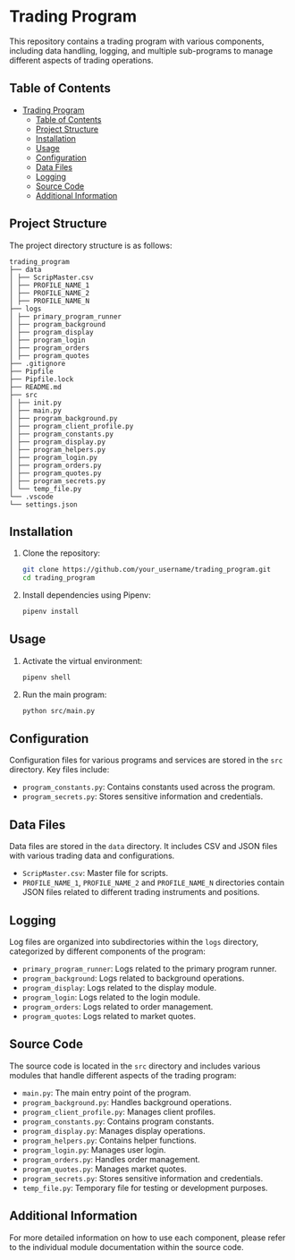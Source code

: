 # Trading Program

This repository contains a trading program with various components, including data handling, logging, and multiple sub-programs to manage different aspects of trading operations.

## Table of Contents

- [Trading Program](#trading-program)
  - [Table of Contents](#table-of-contents)
  - [Project Structure](#project-structure)
  - [Installation](#installation)
  - [Usage](#usage)
  - [Configuration](#configuration)
  - [Data Files](#data-files)
  - [Logging](#logging)
  - [Source Code](#source-code)
  - [Additional Information](#additional-information)

## Project Structure

The project directory structure is as follows:

```
trading_program
├── data
│ ├── ScripMaster.csv
│ ├── PROFILE_NAME_1
│ ├── PROFILE_NAME_2
│ ├── PROFILE_NAME_N
├── logs
│ ├── primary_program_runner
│ ├── program_background
│ ├── program_display
│ ├── program_login
│ ├── program_orders
│ ├── program_quotes
├── .gitignore
├── Pipfile
├── Pipfile.lock
├── README.md
├── src
│ ├── init.py
│ ├── main.py
│ ├── program_background.py
│ ├── program_client_profile.py
│ ├── program_constants.py
│ ├── program_display.py
│ ├── program_helpers.py
│ ├── program_login.py
│ ├── program_orders.py
│ ├── program_quotes.py
│ ├── program_secrets.py
│ └── temp_file.py
└── .vscode
└── settings.json
```


## Installation

1. Clone the repository:
    ```sh
    git clone https://github.com/your_username/trading_program.git
    cd trading_program
    ```

2. Install dependencies using Pipenv:
    ```sh
    pipenv install
    ```

## Usage

1. Activate the virtual environment:
    ```sh
    pipenv shell
    ```

2. Run the main program:
    ```sh
    python src/main.py
    ```

## Configuration

Configuration files for various programs and services are stored in the `src` directory. Key files include:

- `program_constants.py`: Contains constants used across the program.
- `program_secrets.py`: Stores sensitive information and credentials.

## Data Files

Data files are stored in the `data` directory. It includes CSV and JSON files with various trading data and configurations.

- `ScripMaster.csv`: Master file for scripts.
- `PROFILE_NAME_1`, `PROFILE_NAME_2` and `PROFILE_NAME_N` directories contain JSON files related to different trading instruments and positions.

## Logging

Log files are organized into subdirectories within the `logs` directory, categorized by different components of the program:

- `primary_program_runner`: Logs related to the primary program runner.
- `program_background`: Logs related to background operations.
- `program_display`: Logs related to the display module.
- `program_login`: Logs related to the login module.
- `program_orders`: Logs related to order management.
- `program_quotes`: Logs related to market quotes.

## Source Code

The source code is located in the `src` directory and includes various modules that handle different aspects of the trading program:

- `main.py`: The main entry point of the program.
- `program_background.py`: Handles background operations.
- `program_client_profile.py`: Manages client profiles.
- `program_constants.py`: Contains program constants.
- `program_display.py`: Manages display operations.
- `program_helpers.py`: Contains helper functions.
- `program_login.py`: Manages user login.
- `program_orders.py`: Handles order management.
- `program_quotes.py`: Manages market quotes.
- `program_secrets.py`: Stores sensitive information and credentials.
- `temp_file.py`: Temporary file for testing or development purposes.

## Additional Information

For more detailed information on how to use each component, please refer to the individual module documentation within the source code.
